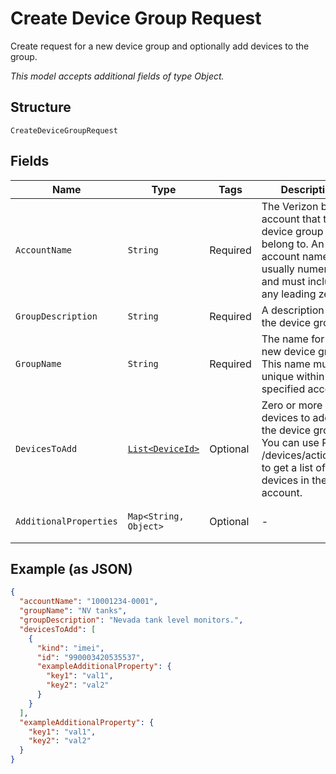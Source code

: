 
# Create Device Group Request

Create request for a new device group and optionally add devices to the group.

*This model accepts additional fields of type Object.*

## Structure

`CreateDeviceGroupRequest`

## Fields

| Name | Type | Tags | Description | Getter | Setter |
|  --- | --- | --- | --- | --- | --- |
| `AccountName` | `String` | Required | The Verizon billing account that the device group will belong to. An account name is usually numeric, and must include any leading zeros. | String getAccountName() | setAccountName(String accountName) |
| `GroupDescription` | `String` | Required | A description for the device group. | String getGroupDescription() | setGroupDescription(String groupDescription) |
| `GroupName` | `String` | Required | The name for the new device group. This name must be unique within the specified account. | String getGroupName() | setGroupName(String groupName) |
| `DevicesToAdd` | [`List<DeviceId>`](../../doc/models/device-id.md) | Optional | Zero or more devices to add to the device group. You can use POST /devices/actions/list to get a list of all devices in the account. | List<DeviceId> getDevicesToAdd() | setDevicesToAdd(List<DeviceId> devicesToAdd) |
| `AdditionalProperties` | `Map<String, Object>` | Optional | - | Object getAdditionalProperty(String key) | additionalProperty(String key, Object value) |

## Example (as JSON)

```json
{
  "accountName": "10001234-0001",
  "groupName": "NV tanks",
  "groupDescription": "Nevada tank level monitors.",
  "devicesToAdd": [
    {
      "kind": "imei",
      "id": "990003420535537",
      "exampleAdditionalProperty": {
        "key1": "val1",
        "key2": "val2"
      }
    }
  ],
  "exampleAdditionalProperty": {
    "key1": "val1",
    "key2": "val2"
  }
}
```

